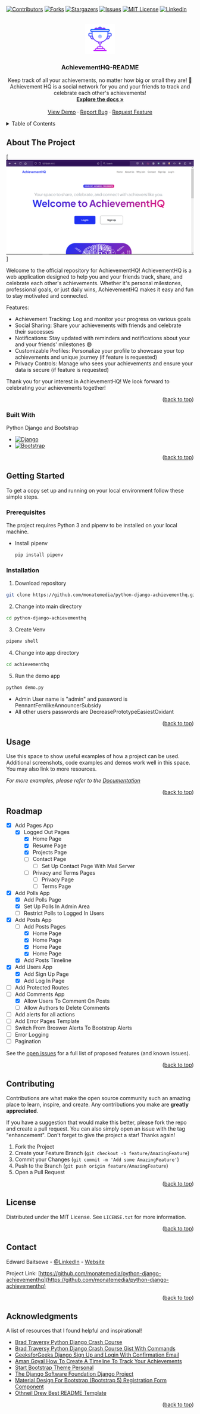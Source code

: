 <!-- Improved compatibility of back to top link: See: https://github.com/othneildrew/Best-README-Template/pull/73 -->

<a id="readme-top"></a>

<!--
*** Thanks for checking out the Best-README-Template. If you have a suggestion
*** that would make this better, please fork the repo and create a pull request
*** or simply open an issue with the tag "enhancement".
*** Don't forget to give the project a star!
*** Thanks again! Now go create something AMAZING! :D
-->

<!-- PROJECT SHIELDS -->
<!--
*** I'm using markdown "reference style" links for readability.
*** Reference links are enclosed in brackets [ ] instead of parentheses ( ).
*** See the bottom of this document for the declaration of the reference variables
*** for contributors-url, forks-url, etc. This is an optional, concise syntax you may use.
*** https://www.markdownguide.org/basic-syntax/#reference-style-links
-->

[![Contributors][contributors-shield]][contributors-url]
[![Forks][forks-shield]][forks-url]
[![Stargazers][stars-shield]][stars-url]
[![Issues][issues-shield]][issues-url]
[![MIT License][license-shield]][license-url]
[![LinkedIn][linkedin-shield]][linkedin-url]

<!-- PROJECT LOGO -->
<br />
<div align="center">
  <a href="https://github.com/monatemedia/python-django-achievementhq">
    <img src="images/trophy-logo.png" alt="Logo" width="80" height="80">
  </a>

  <h3 align="center">AchievementHQ-README</h3>

  <p align="center">
    Keep track of all your achievements, no matter how big or small they are! 🎯 Achievement HQ is a social network for you and your friends to track and celebrate each other's achievements!
    <br />
    <a href="#getting-started"><strong>Explore the docs »</strong></a>
    <br />
    <br />
    <a href="#getting-started">View Demo</a>
    ·
    <a href="mailto:edward@monatemedia.com?subject=Bug%20Report%20for%20AchievementHQ&body=**Bug%20Description:**%0D%0A%0D%0A**Steps%20to%20Reproduce:**%0D%0A1.%20Step%201%0D%0A2.%20Step%202%0D%0A3.%20Step%203%0D%0A%0D%0A**Expected%20Behavior:**%0D%0A%0D%0A**Actual%20Behavior:**%0D%0A%0D%0A**Screenshots%20or%20Error%20Messages:**%0D%0A%0D%0A**Browser%20and%20OS%20(Version):**%0D%0A%0D%0A**Additional%20Information:**%0D%0A%0D%0A">Report Bug</a>
    ·
    <a href="mailto:edward@monatemedia.com?subject=Feature%20Request%20for%20AchievementHQ&body=**Feature%20Description:**%0D%0A%0D%0A**Why%20is%20this%20feature%20important%3F:**%0D%0A%0D%0A**How%20would%20you%20like%20it%20to%20work%3F:**%0D%0A%0D%0A**Additional%20Comments:**%0D%0A%0D%0A">Request Feature</a>
  </p>
</div>

<!-- TABLE OF CONTENTS -->
<details>
  <summary>Table of Contents</summary>
  <ol>
    <li>
      <a href="#about-the-project">About The Project</a>
      <ul>
        <li><a href="#built-with">Built With</a></li>
      </ul>
    </li>
    <li>
      <a href="#getting-started">Getting Started</a>
      <ul>
        <li><a href="#prerequisites">Prerequisites</a></li>
        <li><a href="#installation">Installation</a></li>
      </ul>
    </li>
    <li><a href="#usage">Usage</a></li>
    <li><a href="#roadmap">Roadmap</a></li>
    <li><a href="#contributing">Contributing</a></li>
    <li><a href="#license">License</a></li>
    <li><a href="#contact">Contact</a></li>
    <li><a href="#acknowledgments">Acknowledgments</a></li>
  </ol>
</details>

<!-- ABOUT THE PROJECT -->

## About The Project

[![AchievementHQ Screen Shot][product-screenshot]]

Welcome to the official repository for AchievementHQ! AchievementHQ is a web application designed to help you and your friends track, share, and celebrate each other's achievements. Whether it's personal milestones, professional goals, or just daily wins, AchievementHQ makes it easy and fun to stay motivated and connected.

Features:

- Achievement Tracking: Log and monitor your progress on various goals
- Social Sharing: Share your achievements with friends and celebrate their successes
- Notifications: Stay updated with reminders and notifications about your and your friends' milestones :smile:
- Customizable Profiles: Personalize your profile to showcase your top achievements and unique journey (if feature is requested)
- Privacy Controls: Manage who sees your achievements and ensure your data is secure (if feature is requested)

Thank you for your interest in AchievementHQ! We look forward to celebrating your achievements together!

<p align="right">(<a href="#readme-top">back to top</a>)</p>

### Built With

Python Django and Bootstrap

- [![Django][Django]][Django-url]
- [![Bootstrap][Bootstrap.com]][Bootstrap-url]

<p align="right">(<a href="#readme-top">back to top</a>)</p>

<!-- GETTING STARTED -->

## Getting Started

To get a copy set up and running on your local environment follow these simple steps.

### Prerequisites

The project requires Python 3 and pipenv to be installed on your local machine.

- Install pipenv
  ```sh
  pip install pipenv
  ```

### Installation

1.  Download repository

```sh
git clone https://github.com/monatemedia/python-django-achievementhq.git
```

2. Change into main directory

```sh
cd python-django-achievementhq
```

3. Create Venv

```sh
pipenv shell
```

4. Change into app directory

```sh
cd achievementhq
```

5. Run the demo app

```sh
python demo.py
```

- Admin User name is "admin" and password is PennantFernlikeAnnouncerSubsidy
- All other users passwords are DecreasePrototypeEasiestOxidant

<p align="right">(<a href="#readme-top">back to top</a>)</p>

<!-- USAGE EXAMPLES -->

## Usage

Use this space to show useful examples of how a project can be used. Additional screenshots, code examples and demos work well in this space. You may also link to more resources.

_For more examples, please refer to the [Documentation](#getting-started)_

<p align="right">(<a href="#readme-top">back to top</a>)</p>

<!-- ROADMAP -->

## Roadmap

- [x] Add Pages App
  - [x] Logged Out Pages
    - [x] Home Page
    - [x] Resume Page
    - [x] Projects Page
    - [ ] Contact Page
      - [ ] Set Up Contact Page With Mail Server
    - [ ] Privacy and Terms Pages
      - [ ] Privacy Page
      - [ ] Terms Page
- [x] Add Polls App
  - [x] Add Polls Page
  - [x] Set Up Polls In Admin Area
  - [ ] Restrict Polls to Logged In Users
- [x] Add Posts App
  - [ ] Add Posts Pages
    - [x] Home Page
    - [x] Home Page
    - [x] Home Page
    - [x] Home Page
  - [x] Add Posts Timeline
- [x] Add Users App
  - [x] Add Sign Up Page
  - [x] Add Log In Page
- [ ] Add Protected Routes
- [ ] Add Comments App
  - [x] Allow Users To Comment On Posts
  - [ ] Allow Authors to Delete Comments
- [ ] Add alerts for all actions
- [ ] Add Error Pages Template
- [ ] Switch From Broswer Alerts To Bootstrap Alerts
- [ ] Error Logging
- [ ] Pagination

See the [open issues](https://github.com/othneildrew/Best-README-Template/issues) for a full list of proposed features (and known issues).

<p align="right">(<a href="#readme-top">back to top</a>)</p>

<!-- CONTRIBUTING -->

## Contributing

Contributions are what make the open source community such an amazing place to learn, inspire, and create. Any contributions you make are **greatly appreciated**.

If you have a suggestion that would make this better, please fork the repo and create a pull request. You can also simply open an issue with the tag "enhancement".
Don't forget to give the project a star! Thanks again!

1. Fork the Project
2. Create your Feature Branch (`git checkout -b feature/AmazingFeature`)
3. Commit your Changes (`git commit -m 'Add some AmazingFeature'`)
4. Push to the Branch (`git push origin feature/AmazingFeature`)
5. Open a Pull Request

<p align="right">(<a href="#readme-top">back to top</a>)</p>

<!-- LICENSE -->

## License

Distributed under the MIT License. See `LICENSE.txt` for more information.

<p align="right">(<a href="#readme-top">back to top</a>)</p>

<!-- CONTACT -->

## Contact

Edward Baitsewe - [@LinkedIn](https://www.linkedin.com/in/edwardbaitsewe/) - [Website](https://www.monatemedia.com/)

Project Link: [https://github.com/monatemedia/python-django-achievementhq](https://github.com/monatemedia/python-django-achievementhq)

<p align="right">(<a href="#readme-top">back to top</a>)</p>

<!-- ACKNOWLEDGMENTS -->

## Acknowledgments

A list of resources that I found helpful and inspirational!

- [Brad Traversy Python Django Crash Course](https://www.youtube.com/watch?v=e1IyzVyrLSU)
- [Brad Traversy Python Django Crash Course Gist With Commands](https://gist.github.com/bradtraversy/06538da5924882b2cf30fa6310d505b1)
- [GeeksforGeeks Django Sign Up and Login With Confirmation Email](https://www.geeksforgeeks.org/django-sign-up-and-login-with-confirmation-email-python/)
- [Aman Goyal How To Create A Timeline To Track Your Achievements](https://dev.to/goyalaman/how-to-create-a-timeline-to-track-your-achievements-3cg2)
- [Start Bootstrap Theme Personal](https://startbootstrap.com/theme/personal)
- [The Django Software Foundation Django Project](https://www.djangoproject.com/)
- [Material Design For Bootstrap (Bootstrap 5) Registration Form Component](https://mdbootstrap.com/docs/standard/extended/registration/)
- [Othneil Drew Best README Template](https://github.com/othneildrew/Best-README-Template)

<p align="right">(<a href="#readme-top">back to top</a>)</p>

<!-- MARKDOWN LINKS & IMAGES -->
<!-- https://www.markdownguide.org/basic-syntax/#reference-style-links -->

[contributors-shield]: https://img.shields.io/github/contributors/monatemedia/python-django-achievementhq.svg?style=for-the-badge
[contributors-url]: https://github.com/monatemedia/python-django-achievementhq/graphs/contributors
[forks-shield]: https://img.shields.io/github/forks/monatemedia/python-django-achievementhq.svg?style=for-the-badge
[forks-url]: https://github.com/monatemedia/python-django-achievementhq/network/members
[stars-shield]: https://img.shields.io/github/stars/monatemedia/python-django-achievementhq.svg?style=for-the-badge
[stars-url]: https://github.com/monatemedia/python-django-achievementhq/stargazers
[issues-shield]: https://img.shields.io/github/issues/monatemedia/python-django-achievementhq.svg?style=for-the-badge
[issues-url]: https://github.com/monatemedia/python-django-achievementhq/issues
[license-shield]: https://img.shields.io/github/license/monatemedia/python-django-achievementhq.svg?style=for-the-badge
[license-url]: https://github.com/monatemedia/python-django-achievementhq/blob/main/LICENSE.txt
[linkedin-shield]: https://img.shields.io/badge/-LinkedIn-black.svg?style=for-the-badge&logo=linkedin&colorB=555
[linkedin-url]: https://www.linkedin.com/in/edwardbaitsewe/
[product-screenshot]: images/homepage.png
[Django]: https://img.shields.io/badge/Django-092E20?style=for-the-badge&logo=django&logoColor=green
[Django-url]: https://www.djangoproject.com/
[Bootstrap.com]: https://img.shields.io/badge/Bootstrap-563D7C?style=for-the-badge&logo=bootstrap&logoColor=white
[Bootstrap-url]: https://getbootstrap.com
